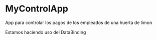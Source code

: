 # MyControlApp
App para controlar los pagos de los empleados de una huerta de limon

Estamos haciendo uso del DataBinding